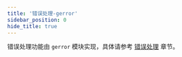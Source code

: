 ```yaml
---
title: '错误处理-gerror'
sidebar_position: 0
hide_title: true
---
```


错误处理功能由 `gerror` 模块实现，具体请参考 [错误处理](../../2-核心组件/5-错误处理/5-错误处理.md) 章节。